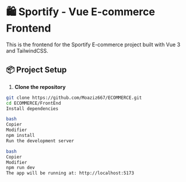 # 🛍️ Sportify - Vue E-commerce Frontend

This is the frontend for the Sportify E-commerce project built with Vue 3 and TailwindCSS.

## 📦 Project Setup

1. **Clone the repository**

```bash
git clone https://github.com/Moaziz667/ECOMMERCE.git
cd ECOMMERCE/FrontEnd
Install dependencies

bash
Copier
Modifier
npm install
Run the development server

bash
Copier
Modifier
npm run dev
The app will be running at: http://localhost:5173
